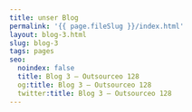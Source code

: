 ```yaml
---
title: unser Blog
permalink: '{{ page.fileSlug }}/index.html'
layout: blog-3.html
slug: blog-3
tags: pages
seo:
  noindex: false
  title: Blog 3 — Outsourceo 128
  og:title: Blog 3 — Outsourceo 128
  twitter:title: Blog 3 — Outsourceo 128
---
```



